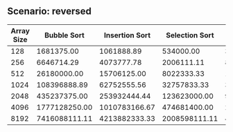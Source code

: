 ## Scenario: reversed
| Array Size | Bubble Sort | Insertion Sort | Selection Sort | Heap Sort | Shell Sort | Merge Sort | Quick Sort |
| --- | --- | --- | --- | --- | --- | --- | --- |
| 128 | 1681375.00 | 1061888.89 | 534000.00 | 351444.44 | 172714.29 | 245500.00 | 850888.89 |
| 256 | 6646714.29 | 4073777.78 | 2006111.11 | 812666.67 | 388375.00 | 515166.67 | 3196166.67 |
| 512 | 26180000.00 | 15706125.00 | 8022333.33 | 1668857.14 | 860250.00 | 1051666.67 | 12830857.14 |
| 1024 | 108396888.89 | 62752555.56 | 32757833.33 | 3648750.00 | 2193666.67 | 2211555.56 | 49730250.00 |
| 2048 | 435237375.00 | 253932444.44 | 123623000.00 | 9068333.33 | 4772285.71 | 4840500.00 | 190784125.00 |
| 4096 | 1777128250.00 | 1010783166.67 | 474681400.00 | 20942625.00 | 10419400.00 | 10499333.33 | 731150750.00 |
| 8192 | 7416088111.11 | 4213882333.33 | 2008598111.11 | 46207166.67 | 23567333.33 | 22536142.86 | 2986111000.00 |

